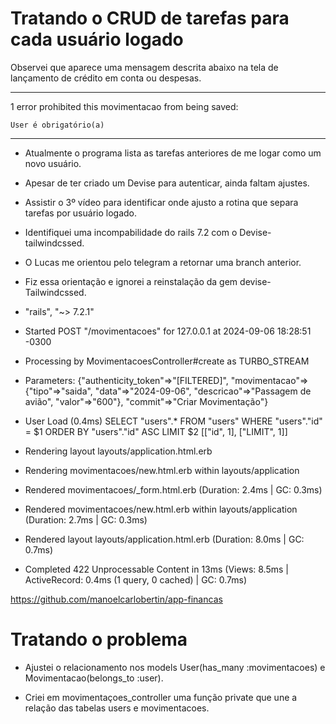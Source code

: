# Tratando o CRUD de tarefas para cada usuário logado

Observei que aparece uma mensagem descrita abaixo na tela de lançamento de crédito em conta ou despesas.

********************************************************
1 error prohibited this movimentacao from being saved:

    User é obrigatório(a)

********************************************************

* Atualmente o programa lista as tarefas anteriores de me logar como um novo usuário.

* Apesar de ter criado um Devise para autenticar, ainda faltam ajustes.

* Assistir o 3º vídeo para identificar onde ajusto a rotina que separa tarefas por usuário logado.

* Identifiquei uma incompabilidade do rails 7.2 com o Devise-tailwindcssed.

* O Lucas me orientou pelo telegram a retornar uma branch anterior.

* Fiz essa orientação e ignorei a reinstalação da gem devise-Tailwindcssed.

* "rails", "~> 7.2.1"

* Started POST "/movimentacoes" for 127.0.0.1 at 2024-09-06 18:28:51 -0300
* Processing by MovimentacoesController#create as TURBO_STREAM
* Parameters: {"authenticity_token"=>"[FILTERED]", "movimentacao"=>{"tipo"=>"saida", "data"=>"2024-09-06", "descricao"=>"Passagem de avião", "valor"=>"600"}, "commit"=>"Criar Movimentação"}
* User Load (0.4ms)  SELECT "users".* FROM "users" WHERE "users"."id" = $1 ORDER BY "users"."id" ASC LIMIT $2  [["id", 1], ["LIMIT", 1]]
* Rendering layout layouts/application.html.erb
* Rendering movimentacoes/new.html.erb within layouts/application
* Rendered movimentacoes/_form.html.erb (Duration: 2.4ms | GC: 0.3ms)
* Rendered movimentacoes/new.html.erb within layouts/application (Duration: 2.7ms | GC: 0.3ms)
* Rendered layout layouts/application.html.erb (Duration: 8.0ms | GC: 0.7ms)
* Completed 422 Unprocessable Content in 13ms (Views: 8.5ms | ActiveRecord: 0.4ms (1 query, 0 cached) | GC: 0.7ms)

https://github.com/manoelcarlobertin/app-financas

# Tratando o problema

* Ajustei o relacionamento nos models User(has_many :movimentacoes) e Movimentacao(belongs_to :user).

* Criei em movimentaçoes_controller uma função private que une a relação das tabelas users e movimentacoes.

